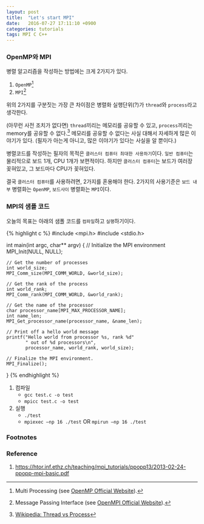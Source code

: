 ```yaml
---
layout: post
title:  "Let's start MPI"
date:   2016-07-27 17:11:10 +0900
categories: tutorials
tags: MPI C C++
---
```


### OpenMP와 MPI ###

병렬 알고리즘을 작성하는 방법에는 크게 2가지가 있다.

1. `OpenMP`[^1]
1. `MPI`[^2]

위의 2가지를 구분짓는 가장 큰 차이점은 병렬화 실행단위(?)가 `thread`와 `process`라고 생각한다.

(아무런 사전 조치가 없다면) `thread`끼리는 메모리를 공유할 수 있고, `process`끼리는 memory를 공유할 수 없다.[^3]
메모리를 공유할 수 없다는 사실 대해서 자세하게 많은 이야기가 있다. (필자가 아는게 아니고, 많은 이야기가 있다는 사실을 알 뿐이다.)

병렬코드를 작성하는 필자의 목적은 `클러스터 컴퓨터 최대한 사용하기`이다. `일반 컴퓨터`는 물리적으로 보드 1개, CPU 1개가 보편적이다. 하지만 `클러스터 컴퓨터`는 보드가 여러장 꽂혀있고, 그 보드마다 CPU가 꽂혀있다.

결국 `클러스터 컴퓨터`를 사용하려면, 2가지를 혼용해야 한다. 2가지의 사용기준은 `보드 내부` 병렬화는 `OpenMP`, `보드사이` 병렬화는 `MPI`이다.

### MPI의 샘플 코드 ###

오늘의 목표는 아래의 샘폴 코드를 `컴파일`하고 `실행`하기이다.

{% highlight c %}
#include <mpi.h>
#include <stdio.h>

int main(int argc, char** argv) {
    // Initialize the MPI environment
    MPI_Init(NULL, NULL);

    // Get the number of processes
    int world_size;
    MPI_Comm_size(MPI_COMM_WORLD, &world_size);

    // Get the rank of the process
    int world_rank;
    MPI_Comm_rank(MPI_COMM_WORLD, &world_rank);

    // Get the name of the processor
    char processor_name[MPI_MAX_PROCESSOR_NAME];
    int name_len;
    MPI_Get_processor_name(processor_name, &name_len);

    // Print off a hello world message
    printf("Hello world from processor %s, rank %d"
           " out of %d processors\n",
           processor_name, world_rank, world_size);

    // Finalize the MPI environment.
    MPI_Finalize();
}
{% endhighlight %}

1. 컴파일
	* `gcc test.c -o test`
	* `mpicc test.c -o test`
1. 실행
	* `./test`
	* `mpiexec –np 16 ./test` OR `mpirun –np 16 ./test`

### Footnotes ###
[^1]: Multi Processing (see [OpenMP Official Website](http://openmp.org)).
[^2]: Message Passing Interface (see [OpenMPI Official Website](http://open-mpi.org/)).
[^3]: [Wikipedia: Thread vs Process](https://en.wikipedia.org/wiki/Thread_(computing)#Threads_vs._processes)

### Reference ###
1. https://htor.inf.ethz.ch/teaching/mpi_tutorials/ppopp13/2013-02-24-ppopp-mpi-basic.pdf